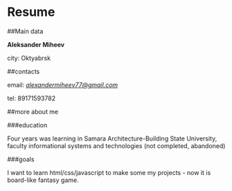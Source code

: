 Resume
======

##Main data

**Aleksander Miheev**

city: Oktyabrsk 

##contacts 

email: *alexandermiheev77@gmail.com*

tel: 89171593782

##more about me

###education

Four years was learning in Samara Architecture-Building State University, faculty 
informational systems and technologies (not completed, abandoned)

###goals

I want to learn html/css/javascript to make some my projects - now it is board-like fantasy game. 

